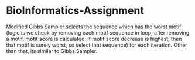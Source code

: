 # BioInformatics-Assignment

Modified Gibbs Sampler selects the sequence which has the worst motif (logic is we check by removing each motif sequence in loop; after removing a motif, motif score is calculated. If motif score decrease is highest, then that motif is surely worst, so select that sequence) for each iteration. Other than that, its similar to Gibbs Sampler.
